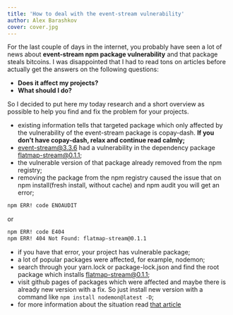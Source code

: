 ```yaml
---
title: 'How to deal with the event-stream vulnerability'
author: Alex Barashkov
cover: cover.jpg
---
```


For the last couple of days in the internet, you probably have seen a lot of news about **event-stream npm package vulnerability** and that package steals bitcoins. I was disappointed that I had to read tons on articles before actually get the answers on the following questions:

- **Does it affect my projects?**
- **What should I do?**

So I decided to put here my today research and a short overview as possible to help you find and fix the problem for your projects.

- existing information tells that targeted package which only affected by the vulnerability of the event-stream package is copay-dash. **If you don’t have copay-dash, relax and continue read calmly;**
- event-stream@3.3.6 had a vulnerability in the dependency package flatmap-stream@0.1.1;
- the vulnerable version of that package already removed from the npm registry;
- removing the package from the npm registry caused the issue that on npm install(fresh install, without cache) and npm audit you will get an error;

```bash
npm ERR! code ENOAUDIT
```

or

```bash
npm ERR! code E404
npm ERR! 404 Not Found: flatmap-stream@0.1.1
```

- if you have that error, your project has vulnerable package;
- a lot of popular packages were affected, for example, nodemon;
- search through your yarn.lock or package-lock.json and find the root package which installs flatmap-stream@0.1.1;
- visit github pages of packages which were affected and maybe there is already new version with a fix. So just install new version with a command like `npm install nodemon@latest -D`;
- for more information about the situation read [that article](https://schneid.io/blog/event-stream-vulnerability-explained)
